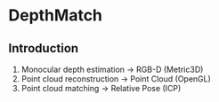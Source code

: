 # DepthMatch

## Introduction

1. Monocular depth estimation -> RGB-D (Metric3D)
2. Point cloud reconstruction -> Point Cloud (OpenGL)
3. Point cloud matching -> Relative Pose (ICP)
